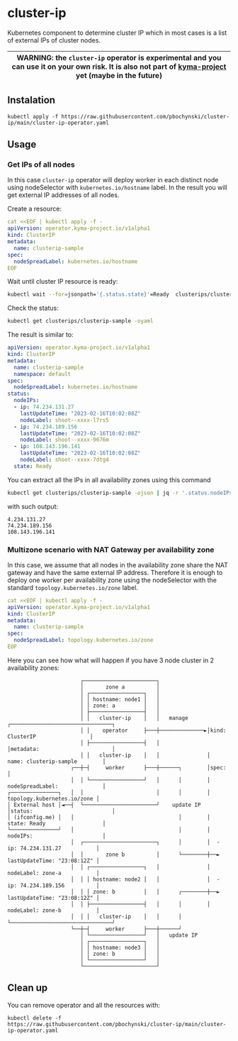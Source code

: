 # cluster-ip
Kubernetes component to determine cluster IP which in most cases is a list of external IPs of cluster nodes. 

| WARNING: the `cluster-ip` operator is experimental and you can use it on your own risk. It is also not part of [kyma-project](https://kyma-project.io) yet (maybe in the future) |
| --- |

## Instalation

```
kubectl apply -f https://raw.githubusercontent.com/pbochynski/cluster-ip/main/cluster-ip-operator.yaml
```

## Usage

### Get IPs of all nodes
In this case `cluster-ip` operator will deploy worker in each distinct node using nodeSelector with `kubernetes.io/hostname` label. In the result you will get external IP addresses of all nodes.

Create a resource:

```yaml
cat <<EOF | kubectl apply -f -
apiVersion: operator.kyma-project.io/v1alpha1
kind: ClusterIP
metadata:
  name: clusterip-sample
spec:
  nodeSpreadLabel: kubernetes.io/hostname
EOF
```

Wait until cluster IP resource is ready:
```sh
kubectl wait --for=jsonpath='{.status.state}'=Ready  clusterips/clusterip-sample
```

Check the status:
```sh
kubectl get clusterips/clusterip-sample -oyaml
```

The result is similar to:
```yaml
apiVersion: operator.kyma-project.io/v1alpha1
kind: ClusterIP
metadata:
  name: clusterip-sample
  namespace: default
spec:
  nodeSpreadLabel: kubernetes.io/hostname
status:
  nodeIPs:
  - ip: 74.234.131.27
    lastUpdateTime: "2023-02-16T10:02:08Z"
    nodeLabel: shoot--xxxx-l7rs5
  - ip: 74.234.189.156
    lastUpdateTime: "2023-02-16T10:02:08Z"
    nodeLabel: shoot--xxxx-9676m
  - ip: 108.143.196.141
    lastUpdateTime: "2023-02-16T10:02:08Z"
    nodeLabel: shoot--xxxx-7dtg4
  state: Ready
```

You can extract all the IPs in all availability zones using this command
```sh
kubectl get clusterips/clusterip-sample -ojson | jq -r '.status.nodeIPs[].ip'
```
with such output:
```
4.234.131.27
74.234.189.156
108.143.196.141
```
### Multizone scenario with NAT Gateway per availability zone

In this case, we assume that all nodes in the availability zone share the NAT gateway and have the same external IP address. Therefore it is enough to deploy one worker per availability zone using the nodeSelector with the standard `topology.kubernetes.io/zone` label.

```yaml
cat <<EOF | kubectl apply -f -
apiVersion: operator.kyma-project.io/v1alpha1
kind: ClusterIP
metadata:
  name: clusterip-sample
spec:
  nodeSpreadLabel: topology.kubernetes.io/zone
EOF
```

Here you can see how what will happen if you have 3 node cluster in 2 availability zones:

```
                       ┌───────────────────────┐
                       │       zone a          │
                       │ ┌─────────────────┐   │
                       │ │ hostname: node1 │   │
                       │ │ zone: a         │   │
                       │ ├─────────────────┤   │
                       │ │   cluster-ip    │   │   manage      ┌────────────────────────────────┐
                       │ │    operator     ├───┼──────────────►│kind: ClusterIP                 │
                       │ ├─────────────────┤   │               │metadata:                       │
                       │ │   cluster-ip    │   │               │  name: clusterip-sample        │
                    ┌──┼─┤     worker      ├───┼──────┐        │spec:                           │
                    │  │ └─────────────────┘   │      │        │  nodeSpreadLabel:              │
┌───────────────┐   │  │                       │      │        │    topology.kubernetes.io/zone │
│ External host │◄──┤  └───────────────────────┘    update IP  │status:                         │
│ (ifconfig.me) │   │                                 │        │  state: Ready                  │
└───────────────┘   │                                 │        │  nodeIPs:                      │
                    │  ┌───────────────────────┐      │        │  - ip: 74.234.131.27           │
                    │  │       zone b          │      └────────┼──► lastUpdateTime: "23:08:12Z" │
                    │  │ ┌─────────────────┐   │               │    nodeLabel: zone-a           │
                    │  │ │ hostname: node2 │   │               │  - ip: 74.234.189.156          │
                    │  │ │ zone: b         │   │      ┌────────┼──► lastUpdateTime: "23:08:12Z" │
                    │  │ ├─────────────────┤   │      │        │    nodeLabel: zone-b           │
                    │  │ │   cluster-ip    │   │      │        └────────────────────────────────┘
                    └──┼─┤     worker      ├───┼──────┘
                       │ └─────────────────┘   │   update IP
                       │ ┌─────────────────┐   │
                       │ │ hostname: node3 │   │
                       │ │ zone: b         │   │
                       │ └─────────────────┘   │
                       └───────────────────────┘
```

## Clean up

You can remove operator and all the resources with:
```
kubectl delete -f https://raw.githubusercontent.com/pbochynski/cluster-ip/main/cluster-ip-operator.yaml
```
